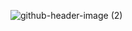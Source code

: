 ![github-header-image (2)](https://github.com/user-attachments/assets/ac5aff60-14be-4da9-8e4a-d5aceb540a09)

<!--
**AlaaMostapha/AlaaMostapha** is a ✨ _special_ ✨ repository because its `README.md` (this file) appears on your GitHub profile.

Here are some ideas to get you started:

- 🔭 I’m currently working on ...
- 🌱 I’m currently learning ...
- 👯 I’m looking to collaborate on ...
- 🤔 I’m looking for help with ...
- 💬 Ask me about ...
- 📫 How to reach me: ...
- 😄 Pronouns: ...
- ⚡ Fun fact: ...
-->
